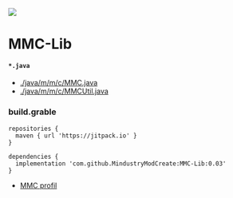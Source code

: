 [![](https://jitpack.io/v/MindustryModCreate/MMC-Lib.svg)](https://jitpack.io/#MindustryModCreate/MMC-Lib)
# MMC-Lib
#### `*.java`
* [./java/m/m/c/MMC.java](https://github.com/MindustryModCreate/MMC-Lib/blob/main/lib/src/main/java/m/m/c/MMC.java)
* [./java/m/m/c/MMCUtil.java](https://github.com/MindustryModCreate/MMC-Lib/blob/main/lib/src/main/java/m/m/c/MMCUtil.java)

### build.grable
```
repositories {
  maven { url 'https://jitpack.io' }
}

dependencies {
  implementation 'com.github.MindustryModCreate:MMC-Lib:0.03'
}
```

* [MMC profil](https://github.com/MindustryModCreate/MindustryModCreate)
